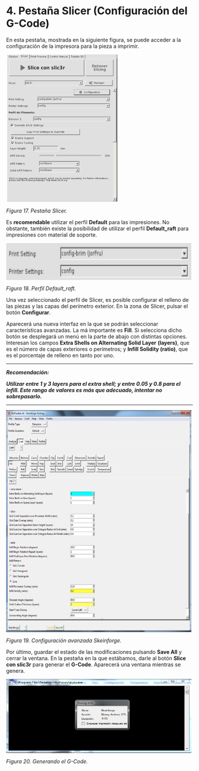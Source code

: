 # 4. Pestaña Slicer (Configuración del G-Code)

En esta pestaña, mostrada en la siguiente figura, se puede acceder a la configuración de la impresora para la pieza a imprimir.

<img src="image02.png" alt="1" height="400" width="300" align="middle">

*Figura 17. Pestaña Slicer.*

Es **recomendable** utilizar el perfil **Default** para las impresiones. No obstante, también existe la posibilidad de utilizar el perfil **Default_raft** para impresiones con material de soporte.
 
<img src="image03.png" alt="2" height="100" width="500" align="middle">

*Figura 18. Perfil Default_raft.*

Una vez seleccionado el perfil de Slicer, es posible configurar el relleno de las piezas y las capas del perímetro exterior. En la zona de Slicer, pulsar el botón **Configurar**.

Aparecerá una nueva interfaz en la que se podrán seleccionar características avanzadas. La má importante es **Fill**. Si selecciona dicho botón se desplegará un menú en la parte de abajo con distintas opciones. Interesan los campos **Extra Shells on Alternating Solid Layer** **(layers)**, que es el número de capas exteriores o perímetros; y **Infill Solidity (ratio)**, que es el porcentaje de relleno en tanto por uno.



---



***Recomendación:***

***Utilizar entre 1 y 3 layers para el extra shell; y entre 0.05 y 0.8 para el infill. Este rango de valores es más que adecuado, intentar no sobrepasarlo.***


---


 
<img src="3.png" alt="3" height="600" width="500" align="middle">

*Figura 19. Configuración avanzada Skeinforge.*

Por último, guardar el estado de las modificaciones pulsando **Save All** y cerrar la ventana. En la pestaña en la que estábamos, darle al botón **Slice con slic3r** para generar el **G-Code**. Aparecerá una ventana mientras se genera.

<img src="4.png" alt="4" height="200" width="500" align="middle">
 
*Figura 20. Generando el G-Code.*
